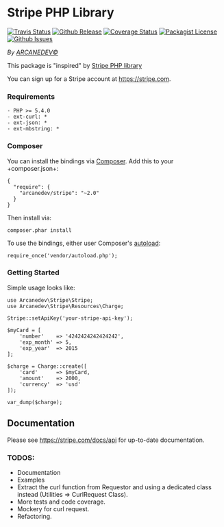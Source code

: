 Stripe PHP Library
==============
[![Travis Status](http://img.shields.io/travis/ARCANEDEV/Stripe.svg?style=flat-square)](https://travis-ci.org/ARCANEDEV/Stripe)
[![Github Release](http://img.shields.io/github/release/ARCANEDEV/Stripe.svg?style=flat-square)](https://github.com/ARCANEDEV/Stripe/releases)
[![Coverage Status](http://img.shields.io/coveralls/ARCANEDEV/Stripe.svg?style=flat-square)](https://coveralls.io/r/ARCANEDEV/Stripe?branch=master)
[![Packagist License](http://img.shields.io/packagist/l/arcanedev/sanitizer.svg?style=flat-square)](https://github.com/ARCANEDEV/Stripe/blob/master/LICENSE)
[![Github Issues](http://img.shields.io/github/issues/ARCANEDEV/Stripe.svg?style=flat-square)](https://github.com/ARCANEDEV/Stripe/issues)

*By [ARCANEDEV&copy;](http://www.arcanedev.net/)*

This package is "inspired" by [Stripe PHP library](https://github.com/stripe/stripe-php)

You can sign up for a Stripe account at https://stripe.com.

### Requirements
    
    - PHP >= 5.4.0
    - ext-curl: *
    - ext-json: *
    - ext-mbstring: *
    
### Composer

You can install the bindings via [Composer](http://getcomposer.org/). Add this to your +composer.json+:

    {
      "require": {
        "arcanedev/stripe": "~2.0"
      }
    }
    
Then install via:

    composer.phar install

To use the bindings, either user Composer's [autoload](https://getcomposer.org/doc/00-intro.md#autoloading):

    require_once('vendor/autoload.php');

### Getting Started

Simple usage looks like:

    use Arcanedev\Stripe\Stripe;
    use Arcanedev\Stripe\Resources\Charge;
    
    Stripe::setApiKey('your-stripe-api-key');
    
    $myCard = [
        'number'    => '4242424242424242',
        'exp_month' => 5,
        'exp_year'  => 2015
    ];
    
    $charge = Charge::create([
        'card'      => $myCard,
        'amount'    => 2000,
        'currency'  => 'usd'
    ]);
    
    var_dump($charge);

## Documentation

Please see https://stripe.com/docs/api for up-to-date documentation.

### TODOS:

  - Documentation
  - Examples
  - Extract the curl function from Requestor and using a dedicated class instead (Utilities => CurlRequest Class).
  - More tests and code coverage.
  - Mockery for curl request.
  - Refactoring.
